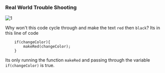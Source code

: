 ### Real World Trouble Shooting

![1](https://imgur.com/iasYhPa.png)

Why won't this code cycle through and make the text `red` then `black`? Its in this line of code 
```
	if(changeColor){
		makeRed(changeColor);
	}
```

Its only running the function `makeRed` and passing through the variable `if(changeColor)` is true.


